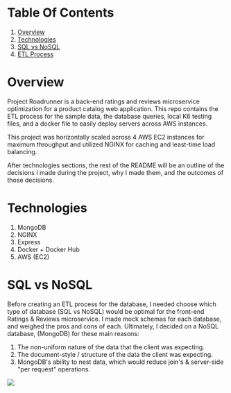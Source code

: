# Table Of Contents
1. [Overview](#Overview)
1. [Technologies](#Technologies)
1. [SQL vs NoSQL](#SQLnoSQL)
1. [ETL Process](#ETL)

# Overview
Project Roadrunner is a back-end ratings and reviews microservice optimization for a product catalog web application. This repo contains the ETL process for the sample data, the database queries, local K6 testing files, and a docker file to easily deploy servers across AWS instances.

This project was horizontally scaled across 4 AWS EC2 instances for maximum throughput and utilized NGINX for caching and least-time load balancing.

After technologies sections, the rest of the README will be an outline of the decisions I made during the project, why I made them, and the outcomes of those decisions.

# Technologies
1. MongoDB
2. NGINX
3. Express
4. Docker + Docker Hub
5. AWS (EC2)

# SQL vs NoSQL
Before creating an ETL process for the database, I needed choose which type of database (SQL vs NoSQL) would be optimal for the front-end Ratings & Reviews microservice. I made mock schemas for each database, and weighed the pros and cons of each. Ultimately, I decided on a NoSQL database, (MongoDB) for these main reasons:

1. The non-uniform nature of the data that the client was expecting.
2. The document-style / structure of the data the client was expecting.
3. MongoDB's ability to nest data, which would reduce join's & server-side "per request" operations.

![](https://i.ibb.co/PYwLxN8/SDC-DB.png)